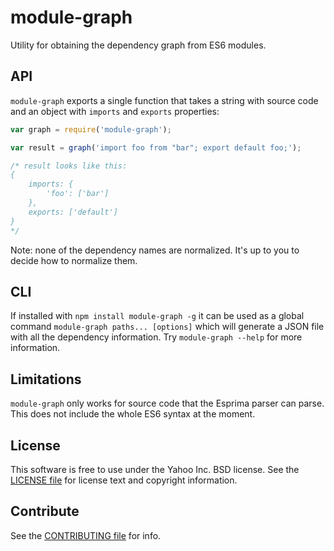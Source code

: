 module-graph
============

Utility for obtaining the dependency graph from ES6 modules.

API
---

`module-graph` exports a single function that takes a string with source code
and an object with `imports` and `exports` properties:

```js
var graph = require('module-graph');

var result = graph('import foo from "bar"; export default foo;');

/* result looks like this:
{
    imports: {
        'foo': ['bar']
    },
    exports: ['default']
}
*/
```

Note: none of the dependency names are normalized. It's up to you to decide how
to normalize them.

CLI
---

If installed with `npm install module-graph -g` it can be used as a global
command `module-graph paths... [options]` which will generate a JSON file with
all the dependency information. Try `module-graph --help` for more information.

Limitations
-----------

`module-graph` only works for source code that the Esprima parser can parse.
This does not include the whole ES6 syntax at the moment.

License
-------

This software is free to use under the Yahoo Inc. BSD license.
See the [LICENSE file][] for license text and copyright information.

Contribute
----------

See the [CONTRIBUTING file][] for info.


[CONTRIBUTING file]: https://github.com/yahoo/module-graph/blob/master/CONTRIBUTING.md
[LICENSE file]: https://github.com/yahoo/module-graph/blob/master/LICENSE.md
